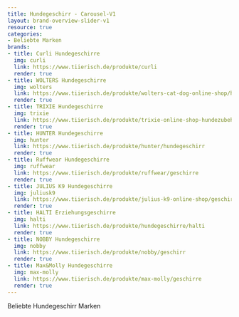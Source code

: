 ```yaml
---
title: Hundegeschirr - Carousel-V1
layout: brand-overview-slider-v1
resource: true
categories:
- Beliebte Marken
brands:
- title: Curli Hundegeschirre
  img: curli
  link: https://www.tiierisch.de/produkte/curli
  render: true
- title: WOLTERS Hundegeschirre
  img: wolters
  link: https://www.tiierisch.de/produkte/wolters-cat-dog-online-shop/hundegeschirr
  render: true
- title: TRIXIE Hundegeschirre
  img: trixie
  link: https://www.tiierisch.de/produkte/trixie-online-shop-hundezubehoer/hundegeschirr
  render: true
- title: HUNTER Hundegeschirre
  img: hunter
  link: https://www.tiierisch.de/produkte/hunter/hundegeschirr
  render: true
- title: Ruffwear Hundegeschirre
  img: ruffwear
  link: https://www.tiierisch.de/produkte/ruffwear/geschirre
  render: true
- title: JULIUS K9 Hundegeschirre
  img: juliusk9
  link: https://www.tiierisch.de/produkte/julius-k9-online-shop/geschirr
  render: true
- title: HALTI Erziehungsgeschirre
  img: halti
  link: https://www.tiierisch.de/produkte/hundegeschirre/halti
  render: true
- title: NOBBY Hundegeschirre
  img: nobby
  link: https://www.tiierisch.de/produkte/nobby/geschirr
  render: true
- title: Max&Molly Hundegeschirre
  img: max-molly
  link: https://www.tiierisch.de/produkte/max-molly/geschirre
  render: true
---
```


Beliebte Hundegeschirr Marken
